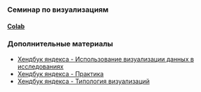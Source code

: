### Семинар по визуализациям

#### [Colab](https://colab.research.google.com/drive/1zPQ5nXp-LM86GtAXvWHcz-hzp4HlR-ye?usp=sharing)

### Дополнительные материалы
- [Хендбук яндекса - Использование визуализации данных в исследованиях](https://education.yandex.ru/handbook/data-analysis/article/ispolzovanie-vizualizacii-dannyh-v-issledovaniyah)
- [Хендбук яндекса - Практика](https://education.yandex.ru/handbook/data-analysis/article/sozdanie-vizualizacij-v-python)
- [Хендбук яндекса - Типология визуализаций](https://education.yandex.ru/handbook/data-analysis/article/tipologiya-vizualizacij)

